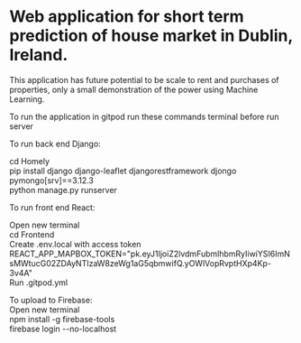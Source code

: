 # Web application for short term prediction of house market in Dublin, Ireland.<br>
This application has future potential to be scale to rent and purchases of properties, only a small demonstration of the power using Machine Learning.<br>

To run the application in gitpod run these commands terminal before run server<br>

To run back end Django:<br>

cd Homely<br>
pip install django django-leaflet djangorestframework djongo pymongo[srv]==3.12.3<br>
python manage.py runserver<br>

To run front end React:<br>

Open new terminal<br>
cd Frontend <br>
Create .env.local with access token REACT_APP_MAPBOX_TOKEN="pk.eyJ1IjoiZ2lvdmFubmlhbmRyIiwiYSI6ImNsMWtucG02ZDAyNTIzaW8zeWg1aG5qbmwifQ.yOWlVopRvptHXp4Kp-3v4A"<br>
Run .gitpod.yml<br>

To upload to Firebase:<br>
Open new terminal<br>
npm install -g firebase-tools<br>
firebase login --no-localhost<br>